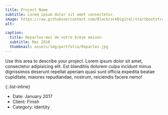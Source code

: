 ```yaml
---
title: Project Name
subtitle: Lorem ipsum dolor sit amet consectetur.
image: https://raw.githubusercontent.com/BlackrockDigital/startbootstrap-agency/master/src/assets/img/portfolio/03-full.jpg
alt: 

caption:
  title: Reparlez-moi de votre brève maison
  subtitle: Mai 2018
  thumbnail: assets/img/portfolio/Reparlez.jpg
---
```

Use this area to describe your project. Lorem ipsum dolor sit amet, consectetur adipisicing elit. Est blanditiis dolorem culpa incidunt minus dignissimos deserunt repellat aperiam quasi sunt officia expedita beatae cupiditate, maiores repudiandae, nostrum, reiciendis facere nemo!

{:.list-inline}
- Date: January 2017
- Client: Finish
- Category: Identity

